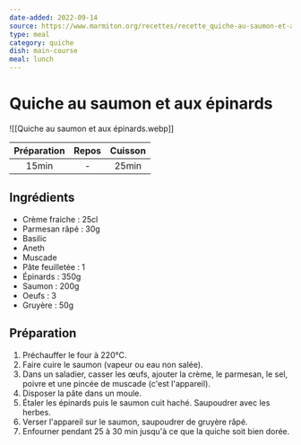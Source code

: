 ```yaml
---
date-added: 2022-09-14
source: https://www.marmiton.org/recettes/recette_quiche-au-saumon-et-aux-epinards_22164.aspx
type: meal
category: quiche
dish: main-course
meal: lunch
---
```


# Quiche au saumon et aux épinards

![[Quiche au saumon et aux épinards.webp]]

| Préparation | Repos | Cuisson |
|:-----------:|:-----:|:-------:|
|    15min    |   -   |  25min  |

## Ingrédients

- Crème fraiche : 25cl
- Parmesan râpé : 30g
- Basilic
- Aneth
- Muscade
- Pâte feuilletée : 1
- Épinards : 350g
- Saumon : 200g
- Oeufs : 3
- Gruyère : 50g

## Préparation

1. Préchauffer le four à 220°C.
2. Faire cuire le saumon (vapeur ou eau non salée).
3. Dans un saladier, casser les œufs, ajouter la crème, le parmesan, le sel, poivre et une pincée de muscade (c'est l'appareil).
4. Disposer la pâte dans un moule.
5. Étaler les épinards puis le saumon cuit haché. Saupoudrer avec les herbes.
6. Verser l'appareil sur le saumon, saupoudrer de gruyère râpé.
7. Enfourner pendant 25 à 30 min jusqu'à ce que la quiche soit bien dorée.

